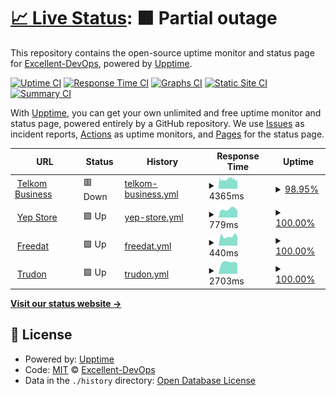 # [📈 Live Status](https://Excellent-DevOps.github.io/SMB-Uptime-Checks): <!--live status--> **🟧 Partial outage**

This repository contains the open-source uptime monitor and status page for [Excellent-DevOps](https://Excellent-DevOps.github.io/SMB-Uptime-Checks), powered by [Upptime](https://github.com/upptime/upptime).

[![Uptime CI](https://github.com/Excellent-DevOps/SMB-Uptime-Checks/workflows/Uptime%20CI/badge.svg)](https://github.com/upptime/upptime/actions?query=workflow%3A%22Uptime+CI%22)
[![Response Time CI](https://github.com/Excellent-DevOps/SMB-Uptime-Checks/workflows/Response%20Time%20CI/badge.svg)](https://github.com/upptime/upptime/actions?query=workflow%3A%22Response+Time+CI%22)
[![Graphs CI](https://github.com/Excellent-DevOps/SMB-Uptime-Checks/workflows/Graphs%20CI/badge.svg)](https://github.com/upptime/upptime/actions?query=workflow%3A%22Graphs+CI%22)
[![Static Site CI](https://github.com/Excellent-DevOps/SMB-Uptime-Checks/workflows/Static%20Site%20CI/badge.svg)](https://github.com/upptime/upptime/actions?query=workflow%3A%22Static+Site+CI%22)
[![Summary CI](https://github.com/Excellent-DevOps/SMB-Uptime-Checks/workflows/Summary%20CI/badge.svg)](https://github.com/upptime/upptime/actions?query=workflow%3A%22Summary+CI%22)

With [Upptime](https://upptime.js.org), you can get your own unlimited and free uptime monitor and status page, powered entirely by a GitHub repository. We use [Issues](https://github.com/Excellent-DevOps/SMB-Uptime-Checks/issues) as incident reports, [Actions](https://github.com/Excellent-DevOps/SMB-Uptime-Checks/actions) as uptime monitors, and [Pages](https://Excellent-DevOps.github.io/SMB-Uptime-Checks) for the status page.

<!--start: status pages-->
<!-- This summary is generated by Upptime (https://github.com/upptime/upptime) -->
<!-- Do not edit this manually, your changes will be overwritten -->
<!-- prettier-ignore -->
| URL | Status | History | Response Time | Uptime |
| --- | ------ | ------- | ------------- | ------ |
| <img alt="" src="https://favicons.githubusercontent.com/telkombusiness.co.za" height="13"> [Telkom Business](https://telkombusiness.co.za/) | 🟥 Down | [telkom-business.yml](https://github.com/Excellent-DevOps/SMB-Uptime-Checks/commits/HEAD/history/telkom-business.yml) | <details><summary><img alt="Response time graph" src="./graphs/telkom-business/response-time-week.png" height="20"> 4365ms</summary><br><a href="https://Excellent-DevOps.github.io/SMB-Uptime-Checks/history/telkom-business"><img alt="Response time 4525" src="https://img.shields.io/endpoint?url=https%3A%2F%2Fraw.githubusercontent.com%2FExcellent-DevOps%2FSMB-Uptime-Checks%2FHEAD%2Fapi%2Ftelkom-business%2Fresponse-time.json"></a><br><a href="https://Excellent-DevOps.github.io/SMB-Uptime-Checks/history/telkom-business"><img alt="24-hour response time 3910" src="https://img.shields.io/endpoint?url=https%3A%2F%2Fraw.githubusercontent.com%2FExcellent-DevOps%2FSMB-Uptime-Checks%2FHEAD%2Fapi%2Ftelkom-business%2Fresponse-time-day.json"></a><br><a href="https://Excellent-DevOps.github.io/SMB-Uptime-Checks/history/telkom-business"><img alt="7-day response time 4365" src="https://img.shields.io/endpoint?url=https%3A%2F%2Fraw.githubusercontent.com%2FExcellent-DevOps%2FSMB-Uptime-Checks%2FHEAD%2Fapi%2Ftelkom-business%2Fresponse-time-week.json"></a><br><a href="https://Excellent-DevOps.github.io/SMB-Uptime-Checks/history/telkom-business"><img alt="30-day response time 4525" src="https://img.shields.io/endpoint?url=https%3A%2F%2Fraw.githubusercontent.com%2FExcellent-DevOps%2FSMB-Uptime-Checks%2FHEAD%2Fapi%2Ftelkom-business%2Fresponse-time-month.json"></a><br><a href="https://Excellent-DevOps.github.io/SMB-Uptime-Checks/history/telkom-business"><img alt="1-year response time 4525" src="https://img.shields.io/endpoint?url=https%3A%2F%2Fraw.githubusercontent.com%2FExcellent-DevOps%2FSMB-Uptime-Checks%2FHEAD%2Fapi%2Ftelkom-business%2Fresponse-time-year.json"></a></details> | <details><summary><a href="https://Excellent-DevOps.github.io/SMB-Uptime-Checks/history/telkom-business">98.95%</a></summary><a href="https://Excellent-DevOps.github.io/SMB-Uptime-Checks/history/telkom-business"><img alt="All-time uptime 98.08%" src="https://img.shields.io/endpoint?url=https%3A%2F%2Fraw.githubusercontent.com%2FExcellent-DevOps%2FSMB-Uptime-Checks%2FHEAD%2Fapi%2Ftelkom-business%2Fuptime.json"></a><br><a href="https://Excellent-DevOps.github.io/SMB-Uptime-Checks/history/telkom-business"><img alt="24-hour uptime 99.36%" src="https://img.shields.io/endpoint?url=https%3A%2F%2Fraw.githubusercontent.com%2FExcellent-DevOps%2FSMB-Uptime-Checks%2FHEAD%2Fapi%2Ftelkom-business%2Fuptime-day.json"></a><br><a href="https://Excellent-DevOps.github.io/SMB-Uptime-Checks/history/telkom-business"><img alt="7-day uptime 98.95%" src="https://img.shields.io/endpoint?url=https%3A%2F%2Fraw.githubusercontent.com%2FExcellent-DevOps%2FSMB-Uptime-Checks%2FHEAD%2Fapi%2Ftelkom-business%2Fuptime-week.json"></a><br><a href="https://Excellent-DevOps.github.io/SMB-Uptime-Checks/history/telkom-business"><img alt="30-day uptime 98.08%" src="https://img.shields.io/endpoint?url=https%3A%2F%2Fraw.githubusercontent.com%2FExcellent-DevOps%2FSMB-Uptime-Checks%2FHEAD%2Fapi%2Ftelkom-business%2Fuptime-month.json"></a><br><a href="https://Excellent-DevOps.github.io/SMB-Uptime-Checks/history/telkom-business"><img alt="1-year uptime 98.08%" src="https://img.shields.io/endpoint?url=https%3A%2F%2Fraw.githubusercontent.com%2FExcellent-DevOps%2FSMB-Uptime-Checks%2FHEAD%2Fapi%2Ftelkom-business%2Fuptime-year.json"></a></details>
| <img alt="" src="https://favicons.githubusercontent.com/www.yep.co.za" height="13"> [Yep Store](https://www.yep.co.za/) | 🟩 Up | [yep-store.yml](https://github.com/Excellent-DevOps/SMB-Uptime-Checks/commits/HEAD/history/yep-store.yml) | <details><summary><img alt="Response time graph" src="./graphs/yep-store/response-time-week.png" height="20"> 779ms</summary><br><a href="https://Excellent-DevOps.github.io/SMB-Uptime-Checks/history/yep-store"><img alt="Response time 897" src="https://img.shields.io/endpoint?url=https%3A%2F%2Fraw.githubusercontent.com%2FExcellent-DevOps%2FSMB-Uptime-Checks%2FHEAD%2Fapi%2Fyep-store%2Fresponse-time.json"></a><br><a href="https://Excellent-DevOps.github.io/SMB-Uptime-Checks/history/yep-store"><img alt="24-hour response time 647" src="https://img.shields.io/endpoint?url=https%3A%2F%2Fraw.githubusercontent.com%2FExcellent-DevOps%2FSMB-Uptime-Checks%2FHEAD%2Fapi%2Fyep-store%2Fresponse-time-day.json"></a><br><a href="https://Excellent-DevOps.github.io/SMB-Uptime-Checks/history/yep-store"><img alt="7-day response time 779" src="https://img.shields.io/endpoint?url=https%3A%2F%2Fraw.githubusercontent.com%2FExcellent-DevOps%2FSMB-Uptime-Checks%2FHEAD%2Fapi%2Fyep-store%2Fresponse-time-week.json"></a><br><a href="https://Excellent-DevOps.github.io/SMB-Uptime-Checks/history/yep-store"><img alt="30-day response time 897" src="https://img.shields.io/endpoint?url=https%3A%2F%2Fraw.githubusercontent.com%2FExcellent-DevOps%2FSMB-Uptime-Checks%2FHEAD%2Fapi%2Fyep-store%2Fresponse-time-month.json"></a><br><a href="https://Excellent-DevOps.github.io/SMB-Uptime-Checks/history/yep-store"><img alt="1-year response time 897" src="https://img.shields.io/endpoint?url=https%3A%2F%2Fraw.githubusercontent.com%2FExcellent-DevOps%2FSMB-Uptime-Checks%2FHEAD%2Fapi%2Fyep-store%2Fresponse-time-year.json"></a></details> | <details><summary><a href="https://Excellent-DevOps.github.io/SMB-Uptime-Checks/history/yep-store">100.00%</a></summary><a href="https://Excellent-DevOps.github.io/SMB-Uptime-Checks/history/yep-store"><img alt="All-time uptime 100.00%" src="https://img.shields.io/endpoint?url=https%3A%2F%2Fraw.githubusercontent.com%2FExcellent-DevOps%2FSMB-Uptime-Checks%2FHEAD%2Fapi%2Fyep-store%2Fuptime.json"></a><br><a href="https://Excellent-DevOps.github.io/SMB-Uptime-Checks/history/yep-store"><img alt="24-hour uptime 100.00%" src="https://img.shields.io/endpoint?url=https%3A%2F%2Fraw.githubusercontent.com%2FExcellent-DevOps%2FSMB-Uptime-Checks%2FHEAD%2Fapi%2Fyep-store%2Fuptime-day.json"></a><br><a href="https://Excellent-DevOps.github.io/SMB-Uptime-Checks/history/yep-store"><img alt="7-day uptime 100.00%" src="https://img.shields.io/endpoint?url=https%3A%2F%2Fraw.githubusercontent.com%2FExcellent-DevOps%2FSMB-Uptime-Checks%2FHEAD%2Fapi%2Fyep-store%2Fuptime-week.json"></a><br><a href="https://Excellent-DevOps.github.io/SMB-Uptime-Checks/history/yep-store"><img alt="30-day uptime 100.00%" src="https://img.shields.io/endpoint?url=https%3A%2F%2Fraw.githubusercontent.com%2FExcellent-DevOps%2FSMB-Uptime-Checks%2FHEAD%2Fapi%2Fyep-store%2Fuptime-month.json"></a><br><a href="https://Excellent-DevOps.github.io/SMB-Uptime-Checks/history/yep-store"><img alt="1-year uptime 100.00%" src="https://img.shields.io/endpoint?url=https%3A%2F%2Fraw.githubusercontent.com%2FExcellent-DevOps%2FSMB-Uptime-Checks%2FHEAD%2Fapi%2Fyep-store%2Fuptime-year.json"></a></details>
| <img alt="" src="https://favicons.githubusercontent.com/business.freedat.co.za" height="13"> [Freedat](https://business.freedat.co.za/home) | 🟩 Up | [freedat.yml](https://github.com/Excellent-DevOps/SMB-Uptime-Checks/commits/HEAD/history/freedat.yml) | <details><summary><img alt="Response time graph" src="./graphs/freedat/response-time-week.png" height="20"> 440ms</summary><br><a href="https://Excellent-DevOps.github.io/SMB-Uptime-Checks/history/freedat"><img alt="Response time 402" src="https://img.shields.io/endpoint?url=https%3A%2F%2Fraw.githubusercontent.com%2FExcellent-DevOps%2FSMB-Uptime-Checks%2FHEAD%2Fapi%2Ffreedat%2Fresponse-time.json"></a><br><a href="https://Excellent-DevOps.github.io/SMB-Uptime-Checks/history/freedat"><img alt="24-hour response time 437" src="https://img.shields.io/endpoint?url=https%3A%2F%2Fraw.githubusercontent.com%2FExcellent-DevOps%2FSMB-Uptime-Checks%2FHEAD%2Fapi%2Ffreedat%2Fresponse-time-day.json"></a><br><a href="https://Excellent-DevOps.github.io/SMB-Uptime-Checks/history/freedat"><img alt="7-day response time 440" src="https://img.shields.io/endpoint?url=https%3A%2F%2Fraw.githubusercontent.com%2FExcellent-DevOps%2FSMB-Uptime-Checks%2FHEAD%2Fapi%2Ffreedat%2Fresponse-time-week.json"></a><br><a href="https://Excellent-DevOps.github.io/SMB-Uptime-Checks/history/freedat"><img alt="30-day response time 402" src="https://img.shields.io/endpoint?url=https%3A%2F%2Fraw.githubusercontent.com%2FExcellent-DevOps%2FSMB-Uptime-Checks%2FHEAD%2Fapi%2Ffreedat%2Fresponse-time-month.json"></a><br><a href="https://Excellent-DevOps.github.io/SMB-Uptime-Checks/history/freedat"><img alt="1-year response time 402" src="https://img.shields.io/endpoint?url=https%3A%2F%2Fraw.githubusercontent.com%2FExcellent-DevOps%2FSMB-Uptime-Checks%2FHEAD%2Fapi%2Ffreedat%2Fresponse-time-year.json"></a></details> | <details><summary><a href="https://Excellent-DevOps.github.io/SMB-Uptime-Checks/history/freedat">100.00%</a></summary><a href="https://Excellent-DevOps.github.io/SMB-Uptime-Checks/history/freedat"><img alt="All-time uptime 100.00%" src="https://img.shields.io/endpoint?url=https%3A%2F%2Fraw.githubusercontent.com%2FExcellent-DevOps%2FSMB-Uptime-Checks%2FHEAD%2Fapi%2Ffreedat%2Fuptime.json"></a><br><a href="https://Excellent-DevOps.github.io/SMB-Uptime-Checks/history/freedat"><img alt="24-hour uptime 100.00%" src="https://img.shields.io/endpoint?url=https%3A%2F%2Fraw.githubusercontent.com%2FExcellent-DevOps%2FSMB-Uptime-Checks%2FHEAD%2Fapi%2Ffreedat%2Fuptime-day.json"></a><br><a href="https://Excellent-DevOps.github.io/SMB-Uptime-Checks/history/freedat"><img alt="7-day uptime 100.00%" src="https://img.shields.io/endpoint?url=https%3A%2F%2Fraw.githubusercontent.com%2FExcellent-DevOps%2FSMB-Uptime-Checks%2FHEAD%2Fapi%2Ffreedat%2Fuptime-week.json"></a><br><a href="https://Excellent-DevOps.github.io/SMB-Uptime-Checks/history/freedat"><img alt="30-day uptime 100.00%" src="https://img.shields.io/endpoint?url=https%3A%2F%2Fraw.githubusercontent.com%2FExcellent-DevOps%2FSMB-Uptime-Checks%2FHEAD%2Fapi%2Ffreedat%2Fuptime-month.json"></a><br><a href="https://Excellent-DevOps.github.io/SMB-Uptime-Checks/history/freedat"><img alt="1-year uptime 100.00%" src="https://img.shields.io/endpoint?url=https%3A%2F%2Fraw.githubusercontent.com%2FExcellent-DevOps%2FSMB-Uptime-Checks%2FHEAD%2Fapi%2Ffreedat%2Fuptime-year.json"></a></details>
| <img alt="" src="https://favicons.githubusercontent.com/trudondigital.co.za" height="13"> [Trudon](https://trudondigital.co.za/) | 🟩 Up | [trudon.yml](https://github.com/Excellent-DevOps/SMB-Uptime-Checks/commits/HEAD/history/trudon.yml) | <details><summary><img alt="Response time graph" src="./graphs/trudon/response-time-week.png" height="20"> 2703ms</summary><br><a href="https://Excellent-DevOps.github.io/SMB-Uptime-Checks/history/trudon"><img alt="Response time 2614" src="https://img.shields.io/endpoint?url=https%3A%2F%2Fraw.githubusercontent.com%2FExcellent-DevOps%2FSMB-Uptime-Checks%2FHEAD%2Fapi%2Ftrudon%2Fresponse-time.json"></a><br><a href="https://Excellent-DevOps.github.io/SMB-Uptime-Checks/history/trudon"><img alt="24-hour response time 2427" src="https://img.shields.io/endpoint?url=https%3A%2F%2Fraw.githubusercontent.com%2FExcellent-DevOps%2FSMB-Uptime-Checks%2FHEAD%2Fapi%2Ftrudon%2Fresponse-time-day.json"></a><br><a href="https://Excellent-DevOps.github.io/SMB-Uptime-Checks/history/trudon"><img alt="7-day response time 2703" src="https://img.shields.io/endpoint?url=https%3A%2F%2Fraw.githubusercontent.com%2FExcellent-DevOps%2FSMB-Uptime-Checks%2FHEAD%2Fapi%2Ftrudon%2Fresponse-time-week.json"></a><br><a href="https://Excellent-DevOps.github.io/SMB-Uptime-Checks/history/trudon"><img alt="30-day response time 2614" src="https://img.shields.io/endpoint?url=https%3A%2F%2Fraw.githubusercontent.com%2FExcellent-DevOps%2FSMB-Uptime-Checks%2FHEAD%2Fapi%2Ftrudon%2Fresponse-time-month.json"></a><br><a href="https://Excellent-DevOps.github.io/SMB-Uptime-Checks/history/trudon"><img alt="1-year response time 2614" src="https://img.shields.io/endpoint?url=https%3A%2F%2Fraw.githubusercontent.com%2FExcellent-DevOps%2FSMB-Uptime-Checks%2FHEAD%2Fapi%2Ftrudon%2Fresponse-time-year.json"></a></details> | <details><summary><a href="https://Excellent-DevOps.github.io/SMB-Uptime-Checks/history/trudon">100.00%</a></summary><a href="https://Excellent-DevOps.github.io/SMB-Uptime-Checks/history/trudon"><img alt="All-time uptime 100.00%" src="https://img.shields.io/endpoint?url=https%3A%2F%2Fraw.githubusercontent.com%2FExcellent-DevOps%2FSMB-Uptime-Checks%2FHEAD%2Fapi%2Ftrudon%2Fuptime.json"></a><br><a href="https://Excellent-DevOps.github.io/SMB-Uptime-Checks/history/trudon"><img alt="24-hour uptime 100.00%" src="https://img.shields.io/endpoint?url=https%3A%2F%2Fraw.githubusercontent.com%2FExcellent-DevOps%2FSMB-Uptime-Checks%2FHEAD%2Fapi%2Ftrudon%2Fuptime-day.json"></a><br><a href="https://Excellent-DevOps.github.io/SMB-Uptime-Checks/history/trudon"><img alt="7-day uptime 100.00%" src="https://img.shields.io/endpoint?url=https%3A%2F%2Fraw.githubusercontent.com%2FExcellent-DevOps%2FSMB-Uptime-Checks%2FHEAD%2Fapi%2Ftrudon%2Fuptime-week.json"></a><br><a href="https://Excellent-DevOps.github.io/SMB-Uptime-Checks/history/trudon"><img alt="30-day uptime 100.00%" src="https://img.shields.io/endpoint?url=https%3A%2F%2Fraw.githubusercontent.com%2FExcellent-DevOps%2FSMB-Uptime-Checks%2FHEAD%2Fapi%2Ftrudon%2Fuptime-month.json"></a><br><a href="https://Excellent-DevOps.github.io/SMB-Uptime-Checks/history/trudon"><img alt="1-year uptime 100.00%" src="https://img.shields.io/endpoint?url=https%3A%2F%2Fraw.githubusercontent.com%2FExcellent-DevOps%2FSMB-Uptime-Checks%2FHEAD%2Fapi%2Ftrudon%2Fuptime-year.json"></a></details>

<!--end: status pages-->

[**Visit our status website →**](https://Excellent-DevOps.github.io/SMB-Uptime-Checks)

## 📄 License

- Powered by: [Upptime](https://github.com/upptime/upptime)
- Code: [MIT](./LICENSE) © [Excellent-DevOps](https://Excellent-DevOps.github.io/SMB-Uptime-Checks)
- Data in the `./history` directory: [Open Database License](https://opendatacommons.org/licenses/odbl/1-0/)
